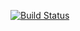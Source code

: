 [![Build Status](https://travis-ci.org/TpLq/lab4snup.svg?branch=master)](https://travis-ci.org/TpLq/lab4snup)
